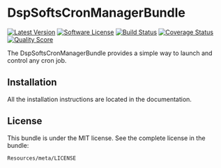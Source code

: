 DspSoftsCronManagerBundle
=========================

[![Latest Version](https://img.shields.io/github/release/dspsofts/cronmanager-bundle.svg?style=flat-square)](https://github.com/dspsofts/cronmanager-bundle/releases)
[![Software License](https://img.shields.io/badge/license-MIT-brightgreen.svg?style=flat)](LICENSE.md)
[![Build Status](https://img.shields.io/travis/dspsofts/cronmanager-bundle/master.svg?style=flat-square)](https://travis-ci.org/dspsofts/cronmanager-bundle)
[![Coverage Status](https://img.shields.io/scrutinizer/coverage/g/dspsofts/cronmanager-bundle.svg?style=flat-square)](https://scrutinizer-ci.com/g/dspsofts/cronmanager-bundle/code-structure)
[![Quality Score](https://img.shields.io/scrutinizer/g/dspsofts/cronmanager-bundle.svg?style=flat-square)](https://scrutinizer-ci.com/g/dspsofts/cronmanager-bundle)

The DspSoftsCronManagerBundle provides a simple way to launch and control any cron job.


Installation
------------

All the installation instructions are located in the documentation.

License
-------

This bundle is under the MIT license. See the complete license in the bundle:

    Resources/meta/LICENSE
